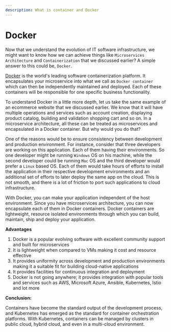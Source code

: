 ```yaml
---
description: What is container and Docker
---
```


# Docker

Now that we understand the evolution of IT software infrastructure, we might want to know how we can achieve things like `Microservices Architecture` and `Containerization` that we discussed earlier? A simple answer to this could be, `Docker`.

[Docker](https://www.docker.com/) is the world's leading software containerization platform. It encapsulates your microservice into what we call as `Docker container` which can then be independently maintained and deployed. Each of these containers will be responsible for one specific business functionality.

To understand Docker in a little more depth, let us take the same example of an ecommerce website that we discussed earlier. We know that it will have multiple operations and services such as account creation, displaying product catalog, building and validation shopping cart and so on. In a microservice architecture, all these can be treated as microservices and encapsulated in a Docker container. But why would you do that?

One of the reasons would be to ensure consistency between development and production environment. For instance, consider that three developers are working on this application. Each of them having their environments. So one developer might be running `Windows` OS on his machine, while the second developer could be running `Mac` OS and the third developer would prefer a `Linux` based OS. Each of them would take hours of efforts to install the application in their respective development environments and an additional set of efforts to later deploy the same app on the cloud. This is not smooth, and there is a lot of friction to port such applications to cloud infrastructure.

With Docker, you can make your application independent of the host environment. Since you have microservices architecture, you can now encapsulate each of them in Docker containers. Docker containers are lightweight, resource isolated environments through which you can build, maintain, ship and deploy your application.

**Advantages**

1. Docker is a popular evolving software with excellent community support and built for microservices
2. It is lightweight when compared to VMs making it cost and resource effective
3. It provides uniformity across development and production environments making it a suitable fit for building cloud-native applications
4. It provides facilities for continuous integration and deployment
5. Docker is not going anywhere; it provides integration with popular tools and services such as AWS, Microsoft Azure, Ansible, Kubernetes, Istio and lot more

**Conclusion:**

Containers have become the standard output of the development process, and Kubernetes has emerged as the standard for container orchestration platforms. With Kubernetes, containers can be managed by clusters in public cloud, hybrid cloud, and even in a multi-cloud environment.

